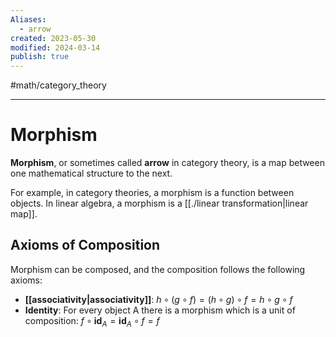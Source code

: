```yaml
---
Aliases:
  - arrow
created: 2023-05-30
modified: 2024-03-14
publish: true
---
```


#math/category_theory

---
# Morphism

**Morphism**, or sometimes called **arrow** in category theory, is a map between one mathematical structure to the next.

For example, in category theories, a morphism is a function between objects. In linear algebra, a morphism is a [[./linear transformation|linear map]].

## Axioms of Composition

Morphism can be composed, and the composition follows the following axioms:

- **[[associativity|associativity]]**: $h \circ (g \circ f) = (h \circ g) \circ f = h \circ g \circ f$
- **Identity**: For every object A there is a morphism which is a unit of composition: $f \circ \mathbf{id}_A = \mathbf{id}_A \circ f = f$